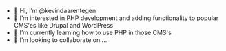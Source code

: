 - 👋 Hi, I’m @kevindaarentegen
- 👀 I’m interested in PHP development and adding functionality to popular CMS'es like Drupal and WordPress
- 🌱 I’m currently learning how to use PHP in those CMS's
- 💞️ I’m looking to collaborate on ...
